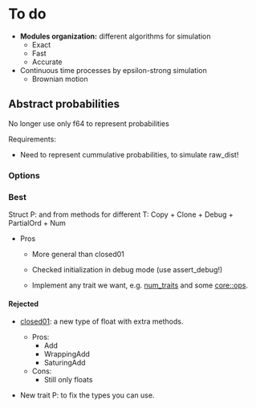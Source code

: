 # To do

- **Modules organization:** different algorithms for simulation
  - Exact
  - Fast
  - Accurate
- Continuous time processes by epsilon-strong simulation
  - Brownian motion

## Abstract probabilities

No longer use only f64 to represent probabilities

Requirements:

- Need to represent cummulative probabilities, to simulate raw_dist!

### Options

### Best

Struct P<T>: and from methods for different T: Copy + Clone + Debug + PartialOrd + Num

- Pros

  - More general than closed01
  - Checked initialization in debug mode (use assert_debug!)

  - Implement any trait we want, e.g. [num_traits](https://docs.rs/num-traits/0.2.12/num_traits/index.html) and some [core::ops](https://doc.rust-lang.org/nightly/core/ops/index.html).

#### Rejected

- [closed01](https://crates.io/crates/closed01): a new type of float with extra methods. 
  - Pros:
    - Add
    - WrappingAdd
    - SaturingAdd
  - Cons:
    - Still only floats
  
- New trait P: to fix the types you can use.
